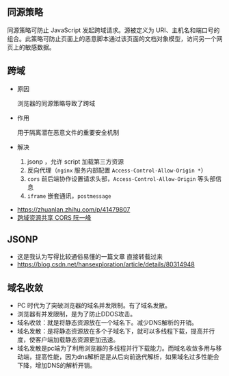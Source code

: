 ## 同源策略

同源策略可防止 JavaScript 发起跨域请求。源被定义为 URI、主机名和端口号的组合。此策略可防止页面上的恶意脚本通过该页面的文档对象模型，访问另一个网页上的敏感数据。

## 跨域

* 原因 

  浏览器的同源策略导致了跨域
* 作用 

  用于隔离潜在恶意文件的重要安全机制
* 解决
  1. jsonp ，允许 script 加载第三方资源
  2. 反向代理（`nginx` 服务内部配置 `Access-Control-Allow-Origin *`）
  3. `cors` 前后端协作设置请求头部，`Access-Control-Allow-Origin` 等头部信息
  4. `iframe` 嵌套通讯，`postmessage`

- https://zhuanlan.zhihu.com/p/41479807 
- [跨域资源共享 CORS 阮一峰](http://www.ruanyifeng.com/blog/2016/04/cors.html)

## JSONP

- 这是我认为写得比较通俗易懂的一篇文章 直接转载过来
- https://blog.csdn.net/hansexploration/article/details/80314948

## 域名收敛

- PC 时代为了突破浏览器的域名并发限制。有了域名发散。
- 浏览器有并发限制，是为了防止DDOS攻击。
- 域名收敛：就是将静态资源放在一个域名下。减少DNS解析的开销。
- 域名发散：是将静态资源放在多个子域名下，就可以多线程下载，提高并行度，使客户端加载静态资源更加迅速。
- 域名发散是pc端为了利用浏览器的多线程并行下载能力。而域名收敛多用与移动端，提高性能，因为dns解析是是从后向前迭代解析，如果域名过多性能会下降，增加DNS的解析开销。